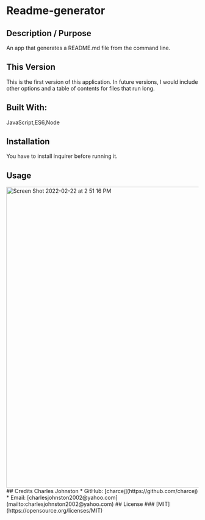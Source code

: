 
# Readme-generator
## Description / Purpose
An app that generates a README.md file from the command line.
## This Version
This is the first version of this application. In future versions, I would include other options and a table of contents for files that run long.
## Built With:
JavaScript,ES6,Node
## Installation
You have to install inquirer before running it.
## Usage
<img width="787" alt="Screen Shot 2022-02-22 at 2 51 16 PM" src="https://user-images.githubusercontent.com/94859458/155209030-a446151d-2d79-4cb0-bf4c-48c0f003dbcc.png">
## Credits
Charles Johnston
* GitHub: [charcej](https://github.com/charcej)
* Email: 
[charlesjohnston2002@yahoo.com](mailto:charlesjohnston2002@yahoo.com)
## License
### [MIT](https://opensource.org/licenses/MIT)
  